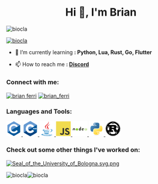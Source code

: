 <h1 align="center">Hi 👋, I'm Brian</h1>
<p align="left"> <img src="https://komarev.com/ghpvc/?username=biocla&label=Profile%20views&color=2aa0ea&style=flat-square" alt="biocla" /> </p>

<p align="left"> <a href="https://github.com/ryo-ma/github-profile-trophy"><img src="https://github-profile-trophy.vercel.app/?username=biocla" alt="biocla" /></a> </p>

- 🌱 I’m currently learning **: Python, Lua, Rust, Go, Flutter**

- 📫 How to reach me **: [Discord](https://discordapp.com/users/501073843595640833)**

<h3 align="left">Connect with me:</h3>
<p align="left">
<a href="https://linkedin.com/in/brian-ferri-59890a1b9" target="_blank"><img align="center" src="https://raw.githubusercontent.com/rahuldkjain/github-profile-readme-generator/master/src/images/icons/Social/linked-in-alt.svg" alt="brian ferri" height="30" width="40" /></a>
<a href="https://instagram.com/brian_ferri" target="_blank"><img align="center" src="https://raw.githubusercontent.com/rahuldkjain/github-profile-readme-generator/master/src/images/icons/Social/instagram.svg" alt="brian_ferri" height="30" width="40" /></a>
</p>

<h3 align="left">Languages and Tools:</h3>
<p align="left"> <a href="https://www.cprogramming.com/" target="_blank" rel="noreferrer"> <img src="https://raw.githubusercontent.com/devicons/devicon/master/icons/c/c-original.svg" alt="c" width="40" height="40"/> </a> <a href="https://www.w3schools.com/cpp/" target="_blank" rel="noreferrer"> <img src="https://raw.githubusercontent.com/devicons/devicon/master/icons/cplusplus/cplusplus-original.svg" alt="cplusplus" width="40" height="40"/> </a> <a href="https://www.java.com" target="_blank" rel="noreferrer"> <img src="https://raw.githubusercontent.com/devicons/devicon/master/icons/java/java-original.svg" alt="java" width="40" height="40"/> </a> <a href="https://developer.mozilla.org/en-US/docs/Web/JavaScript" target="_blank" rel="noreferrer"> <img src="https://raw.githubusercontent.com/devicons/devicon/master/icons/javascript/javascript-original.svg" alt="javascript" width="40" height="40"/> </a> <a href="https://nodejs.org" target="_blank" rel="noreferrer"> <img src="https://raw.githubusercontent.com/devicons/devicon/master/icons/nodejs/nodejs-original-wordmark.svg" alt="nodejs" width="40" height="40"/> </a> <a href="https://www.python.org" target="_blank" rel="noreferrer"> <img src="https://raw.githubusercontent.com/devicons/devicon/master/icons/python/python-original.svg" alt="python" width="40" height="40"/> </a> <a href="https://www.rust-lang.org" target="_blank" rel="noreferrer"> <img src="https://raw.githubusercontent.com/devicons/devicon/master/icons/rust/rust-plain.svg" alt="rust" width="40" height="40"/> </a> </p>

<h3 align="left">Check out some other things I've worked on:</h3>
<p align="left">
<a title="CSUnibot" href="https://github.com/csunibo/csunibot" target="_blank">
<img align="center" src="https://github.com/csunibo/csunibot/blob/master/assets/Seal_of_the_University_of_Bologna.svg.png?raw=true" alt="Seal_of_the_University_of_Bologna.svg.png" alt="CSUnibot" width="50" height="50" /></a>
</p>

<p>
  <img align="left" src="https://github-readme-stats-git-masterrstaa-rickstaa.vercel.app/api/top-langs?username=biocla&show_icons=true&theme=tokyonight&locale=en&layout=compact" alt="biocla" /></p>
<p>&nbsp;
  <img align="left" src="https://github-readme-stats-git-masterrstaa-rickstaa.vercel.app/api?username=biocla&show_icons=true&theme=tokyonight&locale=en" alt="biocla" /></p>

<!--
**BioCla/BioCla** is a ✨ _special_ ✨ repository because its `README.md` (this file) appears on your GitHub profile.

Here are some ideas to get you started:

- 🔭 I’m currently working on ...
- 🌱 I’m currently learning ...
- 👯 I’m looking to collaborate on ...
- 🤔 I’m looking for hel!p with ...
- 💬 Ask me about ...
- 📫 How to reach me: ...
- 😄 Pronouns: ...
- ⚡ Fun fact: ...
-->
